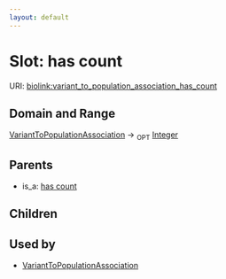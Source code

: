 ```yaml
---
layout: default
---
```



# Slot: has count




URI: [biolink:variant_to_population_association_has_count](https://w3id.org/biolink/vocab/variant_to_population_association_has_count)

## Domain and Range

[VariantToPopulationAssociation](VariantToPopulationAssociation.md) ->  <sub>OPT</sub> [Integer](Integer.md)

## Parents

 *  is_a: [has count](has_count.md)

## Children


## Used by

 * [VariantToPopulationAssociation](VariantToPopulationAssociation.md)
